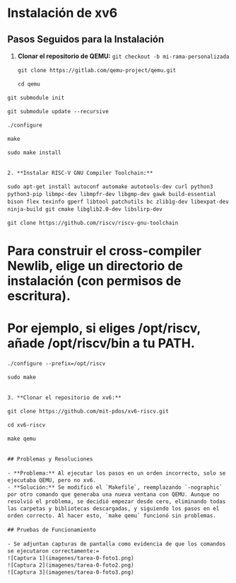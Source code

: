 
# Instalación de xv6

## Pasos Seguidos para la Instalación

1. **Clonar el repositorio de QEMU:**
   ```git checkout -b mi-rama-personalizada```

   ```git clone https://gitlab.com/qemu-project/qemu.git```

   ```cd qemu```

  `git submodule init`

  `git submodule update --recursive`

  `./configure`

  `make`

  `sudo make install`

   ```

2. **Instalar RISC-V GNU Compiler Toolchain:**
   ```
  `sudo apt-get install autoconf automake autotools-dev curl python3 python3-pip libmpc-dev libmpfr-dev libgmp-dev gawk build-essential bison flex texinfo gperf libtool patchutils bc zlib1g-dev libexpat-dev ninja-build git cmake libglib2.0-dev libslirp-dev`

  `git clone https://github.com/riscv/riscv-gnu-toolchain`

   # Para construir el cross-compiler Newlib, elige un directorio de instalación (con permisos de escritura). 
   # Por ejemplo, si eliges /opt/riscv, añade /opt/riscv/bin a tu PATH.

  `./configure --prefix=/opt/riscv`

  `sudo make`

   ```

3. **Clonar el repositorio de xv6:**
   ```
  `git clone https://github.com/mit-pdos/xv6-riscv.git`

  `cd xv6-riscv`

  `make qemu`

   ```

## Problemas y Resoluciones

- **Problema:** Al ejecutar los pasos en un orden incorrecto, solo se ejecutaba QEMU, pero no xv6.
- **Solución:** Se modificó el `Makefile`, reemplazando `-nographic` por otro comando que generaba una nueva ventana con QEMU. Aunque no resolvió el problema, se decidió empezar desde cero, eliminando todas las carpetas y bibliotecas descargadas, y siguiendo los pasos en el orden correcto. Al hacer esto, `make qemu` funcionó sin problemas.

## Pruebas de Funcionamiento

- Se adjuntan capturas de pantalla como evidencia de que los comandos se ejecutaron correctamente:=
  ![Captura 1](imagenes/tarea-0-foto1.png)
  ![Captura 2](imagenes/tarea-0-foto2.png)
  ![Captura 3](imagenes/tarea-0-foto3.png)

